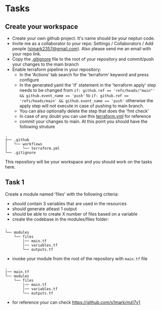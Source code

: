 # Tasks
## Create your workspace
- Create your own github project. It's name should be your neptun code.
- Invite me as a collaborator to your repo: Settings / Collaborators / Add people (simark2357@gmail.com). Also please send me an email with your repo link.
- Copy the [.gitignore](https://github.com/s1mark/mzl7y1/blob/31674b2071135266cc112cff2f66fa4915e8d871/.gitignore) file to the root of your repository and commit/push your changes to the main branch
- Enable terraform pipeline in your repository:
  - In the 'Actions' tab search for the 'terraform' keyword and press configure
  - In the generated yaml the 'if' statement in the 'terraform apply' step needs to be changed from `if: github.ref == 'refs/heads/"main"' && github.event_name == 'push'` to `if: github.ref == 'refs/heads/main' && github.event_name == 'push'` otherwise the apply step will not execute in case of pushing to main branch.
  - You can also optionally delete the step that does the 'fmt check'
  - In case of any doubt you can use this [terraform.yml](https://github.com/s1mark/mzl7y1/blob/31674b2071135266cc112cff2f66fa4915e8d871/.github/workflows/terraform.yml) for reference
  - commit your changes to main. At this point you should have the following struture
```
.
├── .github
│   └── workflows
│       └── terraform.yml
└── .gitignore
```
This repository will be your workspace and you should work on the tasks here.
## Task 1
Create a module named 'files' with the following criteria:
- should contain 3 variables that are used in the resources
- should generate atleast 1 output
- should be able to create X number of files based on a variable
- create the codebase in the modules/files folder:
```
.
└── modules
    └── files
        │── main.tf
        │── variables.tf
        └── outputs.tf
```
- invoke your module from the root of the repository with `main.tf` file
```
.
│── main.tf
└── modules
    └── files
        │── main.tf
        │── variables.tf
        └── outputs.tf
```
- for reference your can check https://github.com/s1mark/mzl7y1
